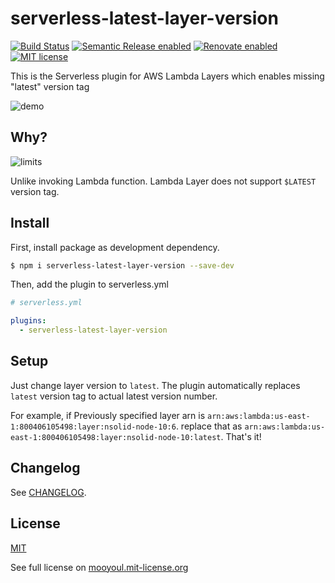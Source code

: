 # serverless-latest-layer-version

[![Build Status](https://github.com/mooyoul/serverless-latest-layer-version/workflows/workflow/badge.svg)](https://github.com/mooyoul/serverless-latest-layer-version/actions)
[![Semantic Release enabled](https://img.shields.io/badge/%20%20%F0%9F%93%A6%F0%9F%9A%80-semantic--release-e10079.svg)](https://github.com/semantic-release/semantic-release)
[![Renovate enabled](https://img.shields.io/badge/renovate-enabled-brightgreen.svg)](https://renovatebot.com/)
[![MIT license](http://img.shields.io/badge/license-MIT-blue.svg)](http://mooyoul.mit-license.org/)

This is the Serverless plugin for AWS Lambda Layers which enables missing "latest" version tag

![demo](/screenshot.png)

## Why?

![limits](/limit.png)

Unlike invoking Lambda function. Lambda Layer does not support `$LATEST` version tag.


## Install

First, install package as development dependency.

```bash
$ npm i serverless-latest-layer-version --save-dev
```

Then, add the plugin to serverless.yml

```yaml
# serverless.yml

plugins:
  - serverless-latest-layer-version
```

## Setup

Just change layer version to `latest`. 
The plugin automatically replaces `latest` version tag to actual latest version number. 

For example, if Previously specified layer arn is `arn:aws:lambda:us-east-1:800406105498:layer:nsolid-node-10:6`.
replace that as `arn:aws:lambda:us-east-1:800406105498:layer:nsolid-node-10:latest`. That's it!

## Changelog

See [CHANGELOG](/CHANGELOG.md).

## License
[MIT](LICENSE)

See full license on [mooyoul.mit-license.org](http://mooyoul.mit-license.org/)
